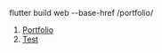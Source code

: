 flutter build web --base-href /portfolio/

1. [Portfolio](https://jellebuning.github.io/portfolio)
2. [Test](https://jellebuning.github.io/portfolio/build/web)

